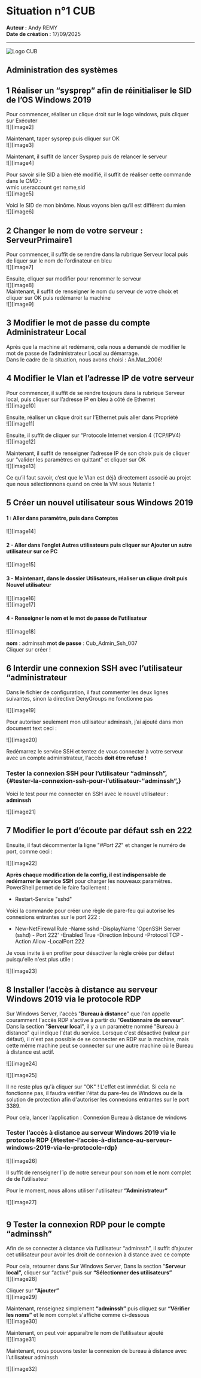 # Situation n°1 CUB

**Auteur :** Andy REMY  
**Date de création :** 17/09/2025  

---
![Logo CUB](../../media/CUB.png)

## Administration des systèmes

## 1 Réaliser un “sysprep” afin de réinitialiser le SID de l’OS Windows 2019

Pour commencer, réaliser un clique droit sur le logo windows, puis cliquer sur Exécuter  
![][image2]

Maintenant, taper sysprep puis cliquer sur OK  
![][image3]

Maintenant, il suffit de lancer Sysprep puis de relancer le serveur  
![][image4]

Pour savoir si le SID a bien été modifié, il suffit de réaliser cette commande dans le CMD :   
wmic useraccount get name,sid  
![][image5]

Voici le SID de mon binôme. Nous voyons bien qu’il est différent du mien  
![][image6]

## 2 Changer le nom de votre serveur : ServeurPrimaire1

Pour commencer, il suffit de se rendre dans la rubrique Serveur local puis de liquer sur le nom de l’ordinateur en bleu  
![][image7]

Ensuite, cliquer sur modifier pour renommer le serveur  
![][image8]  
Maintenant, il suffit de renseigner le nom du serveur de votre choix et cliquer sur OK puis redémarrer la machine  
![][image9]

## 3 Modifier le mot de passe du compte Administrateur Local

Après que la machine ait redémarré, cela nous a demandé de modifier le mot de passe de l’administrateur Local au démarrage.   
Dans le cadre de la situation, nous avons choisi : An.Mat\_2006\!

## 4 Modifier le Vlan et l’adresse IP de votre serveur

Pour commencer, il suffit de se rendre toujours dans la rubrique Serveur local, puis cliquer sur l’adresse IP en bleu à côté de Ethernet  
![][image10]

Ensuite, réaliser un clique droit sur l’Ethernet puis aller dans Propriété  
![][image11]

Ensuite, il suffit de cliquer sur “Protocole Internet version 4 (TCP/IPV4)  
![][image12]

Maintenant, il suffit de renseigner l’adresse IP de son choix puis de cliquer sur “valider les paramètres en quittant” et cliquer sur OK  
![][image13]

Ce qu’il faut savoir, c’est que le Vlan est déjà directement associé au projet que nous sélectionnons quand on crée la VM sous Nutanix \!

## 5 Créer un nouvel utilisateur sous Windows 2019

#### 1 : Aller dans paramètre, puis dans Comptes  
![][image14] 

#### 2 \- Aller dans l’onglet Autres utilisateurs puis cliquer sur Ajouter un autre utilisateur sur ce PC  
![][image15]  

#### 3 \- Maintenant, dans le dossier Utilisateurs, réaliser un clique droit puis Nouvel utilisateur

![][image16]  
![][image17]

#### 4 \- Renseigner le nom et le mot de passe de l’utilisateur  
![][image18]  

**nom** : adminssh       **mot de passe** : Cub\_Admin\_Ssh\_007  
Cliquer sur créer \!

## 6 Interdir une connexion SSH avec l’utilisateur “administrateur

Dans le fichier de configuration, il faut commenter les deux lignes suivantes, sinon la directive DenyGroups ne fonctionne pas 

![][image19]

Pour autoriser seulement mon utilisateur adminssh, j’ai ajouté dans mon document text ceci : 

![][image20]

Redémarrez le service SSH et tentez de vous connecter à votre serveur avec un compte administrateur, l'accès **doit être refusé \!**

### **Tester la connexion SSH pour l’utilisateur “adminssh”,** {#tester-la-connexion-ssh-pour-l’utilisateur-“adminssh”,}

Voici le test pour me connecter en SSH avec le nouvel utilisateur : **adminssh**

![][image21]

## 7 Modifier le port d’écoute par défaut ssh en 222

Ensuite, il faut décommenter la ligne "*\#Port 22*" et changer le numéro de port, comme ceci :

![][image22]

**Après chaque modification de la config, il est indispensable de redémarrer le service SSH** pour charger les nouveaux paramètres. PowerShell permet de le faire facilement :

- Restart-Service "sshd"

Voici la commande pour créer une règle de pare-feu qui autorise les connexions entrantes sur le port 222 :

- New-NetFirewallRule \-Name sshd \-DisplayName 'OpenSSH Server (sshd) \- Port 222' \-Enabled True \-Direction Inbound \-Protocol TCP \-Action Allow \-LocalPort 222

Je vous invite à en profiter pour désactiver la règle créée par défaut puisqu'elle n'est plus utile :

![][image23]

## 8 Installer l’accès à distance au serveur Windows 2019 via le protocole RDP

Sur Windows Server, l'accès "**Bureau à distance**" que l'on appelle couramment l'accès RDP s'active à partir du "**Gestionnaire de serveur**". Dans la section "**Serveur local**", il y a un paramètre nommé "Bureau à distance" qui indique l'état du service. Lorsque c'est désactivé (valeur par défaut), il n'est pas possible de se connecter en RDP sur la machine, mais cette même machine peut se connecter sur une autre machine où le Bureau à distance est actif.

![][image24]

![][image25]

Il ne reste plus qu'à cliquer sur "OK" \! L'effet est immédiat. Si cela ne fonctionne pas, il faudra vérifier l'état du pare-feu de Windows ou de la solution de protection afin d'autoriser les connexions entrantes sur le port 3389\.

Pour cela, lancer l’application : Connexion Bureau à distance de windows

### **Tester l’accès à distance au serveur Windows 2019 via le protocole RDP** {#tester-l’accès-à-distance-au-serveur-windows-2019-via-le-protocole-rdp}

![][image26]

Il suffit de renseigner l’ip de notre serveur pour son nom et le nom complet de de l’utilisateur

Pour le moment, nous allons utiliser l'utilisateur **“Administrateur”**

![][image27]

# 

## 9 Tester la connexion RDP pour le compte “adminssh”

Afin de se connecter à distance via l’utilisateur “adminssh”, il suffit d’ajouter cet utilisateur pour avoir les droit de connexion à distance avec ce compte

Pour cela, retourner dans Sur Windows Server, Dans la section "**Serveur local”,** cliquer sur “activé” puis sur **“**S**électionner des utilisateurs”**  
![][image28]

Cliquer sur **“Ajouter”**  
![][image29]

Maintenant, renseignez simplement **“adminssh”** puis cliquez sur **“Vérifier les noms”** et le nom complet s'affiche comme ci-dessous  
![][image30]

Maintenant, on peut voir apparaître le nom de l’utilisateur ajouté  
![][image31]

Maintenant, nous pouvons tester la connexion de bureau à distance avec l’utilisateur adminssh

![][image32]
